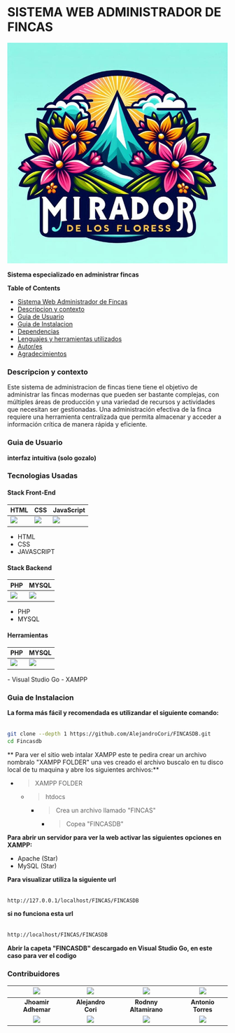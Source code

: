 # SISTEMA WEB ADMINISTRADOR DE FINCAS

![logo-mirador-de-los-flores](public/log.png)

**Sistema especializado en administrar fincas**

**Table of Contents**

- [Sistema Web Administrador de Fincas](#sitema-web-administrador-de-fincas)
- [Descripcion y contexto](#descripcion-y-contexto)
- [Guia de Usuario](#guia-de-usuario)
- [Guia de Instalacion](#guia-de-instalacion)
- [Dependencias](#dependencias)
- [Lenguajes y herramientas utilizados](#lenguajes-y-herramientas-utilizados)
- [Autor/es](#autores)
- [Agradecimientos](#agradecimientos)


### Descripcion y contexto
 Este sistema de administracion de fincas tiene tiene el objetivo de administrar las fincas modernas que pueden ser bastante complejas, con múltiples áreas de producción y una variedad de recursos y actividades que necesitan ser gestionadas. Una administración efectiva de la finca requiere una herramienta centralizada que permita almacenar y acceder a información crítica de manera rápida y eficiente.
 
### Guia de Usuario
 **interfaz intuitiva (solo gozalo)**

### Tecnologias Usadas

#### Stack Front-End
<table>
  <thead>
    <tr>
      <th>HTML</th>
      <th>CSS</th>
      <th>JavaScript</th>
    </tr>
  </thead>
  <tbody>
    <tr>
      <td>
        <img src="https://i.postimg.cc/rF6WrLjr/html.png" width="90%" />
      </td>
      <td>
        <img src="https://i.postimg.cc/mgSDG9F2/css.png" width="90%" />
      </td>
      <td >
        <img src="https://upload.wikimedia.org/wikipedia/commons/thumb/9/99/Unofficial_JavaScript_logo_2.svg/500px-Unofficial_JavaScript_logo_2.svg.png" width="90%" />
      </td>
    </tr>
  </tbody>
</table>

 - HTML
 - CSS
 - JAVASCRIPT
#### Stack Backend
<table>
  <thead>
    <tr>
      <th>PHP</th>
      <th>MYSQL</th>
    </tr>
  </thead>
  <tbody>
    <tr>
      <td>
        <img src="https://upload.wikimedia.org/wikipedia/commons/2/27/PHP-logo.svg" width="90%" />
      </td>
      <td>
        <img src="https://upload.wikimedia.org/wikipedia/labs/8/8e/Mysql_logo.png" width="90%" />
      </td>
    </tr>
  </tbody>
</table>

 - PHP
 - MYSQL
#### Herramientas
<table>
  <thead>
    <tr>
      <th>PHP</th>
      <th>MYSQL</th>
    </tr>
  </thead>
  <tbody>
    <tr>
      <td>
        <img src="https://upload.wikimedia.org/wikipedia/commons/2/2d/Visual_Studio_Code_1.18_icon.svg" width="50%" />
      </td>
      <td>
        <img src="https://seeklogo.com/images/X/xampp-logo-1C1A9E3689-seeklogo.com.png" width="50%" />
      </td>
    </tr>
  </tbody>
</table>
 - Visual Studio Go
 - XAMPP

### Guia de Instalacion
 **La forma más fácil y recomendada es utilizandar el siguiente comando:**
```bash

git clone --depth 1 https://github.com/AlejandroCori/FINCASDB.git
cd Fincasdb

```

 ** Para ver el sitio web intalar XAMPP este te pedira crear un archivo nombralo "XAMPP FOLDER" una ves creado el archivo buscalo en tu disco local de tu maquina y abre los siguientes archivos:**
 - >XAMPP FOLDER
   - >htdocs
     - >Crea un archivo llamado "FINCAS"
       - >Copea "FINCASDB"

  **Para abrir un servidor para ver la web activar las siguientes opciones en XAMPP:**
 - Apache (Star)
 - MySQL (Star)

 **Para visualizar utiliza la siguiente url**

```bash

http://127.0.0.1/localhost/FINCAS/FINCASDB

```
 **si no funciona esta url**
```bash

http://localhost/FINCAS/FINCASDB

```


 **Abrir la capeta "FINCASDB" descargado en Visual Studio Go, en este caso para ver el codigo**

### Contribuidores
| <img src="https://avatars.githubusercontent.com/u/133412898?v=4" width=50> | <img src="https://avatars.githubusercontent.com/u/134395914?v=4" width=50> | <img src="https://avatars.githubusercontent.com/u/138711248?v=4" width=50> | <img src="https://avatars.githubusercontent.com/u/172562969?s=4" width=50>|
| :----------------------------------------------------------------------------------------------------------------------------------------------------------------------------------------------------------------------------------------------------------------------------------------------------------------------------------------------: | :-------------------------------------------------------------------------------------------------------------------------------------------------------------------------------------------------------------------------------------------------------------------------------------------------------------------------------------------------------------: | :-------------------------------------------------------------------------------------------------------------------------------------------------------------------------------------------------------------------------------------------------------------------------------------------------------------------------------------: | :-----------------------------------------------------------------------------------------------------------------------------------------------------------------------------------------------------------------------------------------------------------------------------------------------------------------------------------------: |
| **Jhoamir Adhemar** <br> | **Alejandro Cori** <br>| **Rodnny Altamirano** <br>| **Antonio Torres** <br> |
| <a href="https://github.com/TecWizard23"><img src="https://img.shields.io/badge/github-%23121011.svg?&style=for-the-badge&logo=github&logoColor=white"/></a> | <a href="https://github.com/AlejandroCori"><img src="https://img.shields.io/badge/github-%23121011.svg?&style=for-the-badge&logo=github&logoColor=white"/></a>  | <a href="https://github.com/rodnnyaltamir"><img src="https://img.shields.io/badge/github-%23121011.svg?&style=for-the-badge&logo=github&logoColor=white"/></a>  | <a href="https://github.com/Antonio-Torres-Pajsi"><img src="https://img.shields.io/badge/github-%23121011.svg?&style=for-the-badge&logo=github&logoColor=white"/></a> |


